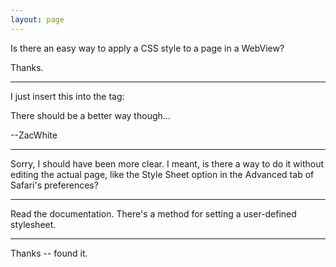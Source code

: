 ```yaml
---
layout: page
---
```


Is there an easy way to apply a CSS style to a page in a WebView?

Thanks.

----

I just insert this into the <head> tag:

    
<link REL="STYLESHEET" TYPE="text/css" HREF="style.css">


There should be a better way though...

--ZacWhite

----

Sorry, I should have been more clear. I meant, is there a way to do it without editing the actual page, like the Style Sheet option in the Advanced tab of Safari's preferences?

----
Read the documentation. There's a method for setting a user-defined stylesheet.

----

Thanks -- found it.
